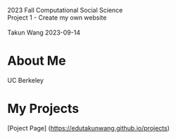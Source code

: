 2023 Fall Computational Social Science\
Project 1 - Create my own website\
\
Takun Wang 2023-09-14

# About Me
UC Berkeley

# My Projects
[Poject Page] (https://edutakunwang.github.io/projects)
